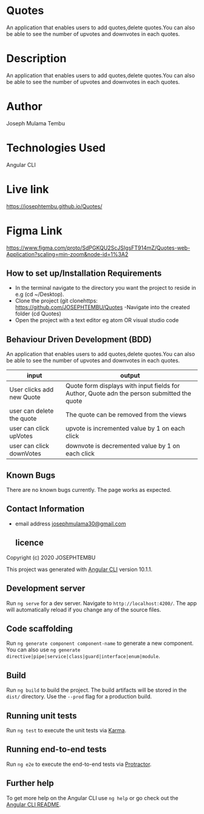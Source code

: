 # Quotes

An application that enables users to add quotes,delete quotes.You can also be able to see the number of upvotes and downvotes in each quotes.

# Description

An application that enables users to add quotes,delete quotes.You can also be able to see the number of upvotes and downvotes in each quotes.

# Author

Joseph Mulama Tembu

# Technologies Used

Angular CLI

# Live link

https://josephtembu.github.io/Quotes/

# Figma Link

https://www.figma.com/proto/SdPGKQU2ScJSIgsFT914mZ/Quotes-web-Application?scaling=min-zoom&node-id=1%3A2

## How to set up/Installation Requirements

- In the terminal navigate to the directory you want the project to reside in e.g (cd ~/Desktop).
- Clone the project (git clonehttps: https://github.com/JOSEPHTEMBU/Quotes
  -Navigate into the created folder (cd Quotes)
- Open the project with a text editor eg atom OR visual studio code

## Behaviour Driven Development (BDD)

An application that enables users to add quotes,delete quotes.You can also be able to see the number of upvotes and downvotes in each quotes.

| input                     | output                                                                                     |
| ------------------------- | ------------------------------------------------------------------------------------------ |
| User clicks add new Quote | Quote form displays with input fields for Author, Quote adn the person submitted the quote |
| user can delete the quote | The quote can be removed from the views                                                    |
| user can click upVotes    | upvote is incremented value by 1 on each click                                             |
| user can click downVotes  | downvote is decremented value by 1 on each click                                           |

## Known Bugs

There are no known bugs currently. The page works as expected.

## Contact Information

- email address
  josephmulama30@gmail.com

  ## licence

Copyright (c) 2020 JOSEPHTEMBU

This project was generated with [Angular CLI](https://github.com/angular/angular-cli) version 10.1.1.

## Development server

Run `ng serve` for a dev server. Navigate to `http://localhost:4200/`. The app will automatically reload if you change any of the source files.

## Code scaffolding

Run `ng generate component component-name` to generate a new component. You can also use `ng generate directive|pipe|service|class|guard|interface|enum|module`.

## Build

Run `ng build` to build the project. The build artifacts will be stored in the `dist/` directory. Use the `--prod` flag for a production build.

## Running unit tests

Run `ng test` to execute the unit tests via [Karma](https://karma-runner.github.io).

## Running end-to-end tests

Run `ng e2e` to execute the end-to-end tests via [Protractor](http://www.protractortest.org/).

## Further help

To get more help on the Angular CLI use `ng help` or go check out the [Angular CLI README](https://github.com/angular/angular-cli/blob/master/README.md).
